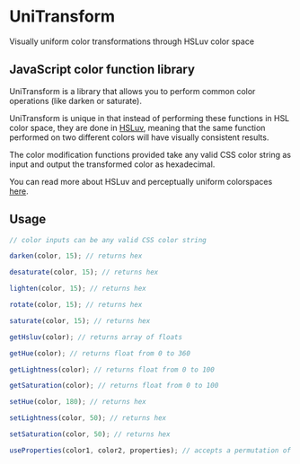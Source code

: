 # UniTransform

Visually uniform color transformations through HSLuv color space

## JavaScript color function library

UniTransform is a library that allows you to perform common color operations (like darken or saturate).

UniTransform is unique in that instead of performing these functions in HSL color space, they are done in [HSLuv](http://www.hsluv.org/), meaning that the same function performed on two different colors will have visually consistent results.

The color modification functions provided take any valid CSS color string as input and output the transformed color as hexadecimal.

You can read more about HSLuv and perceptually uniform colorspaces [here](https://programmingdesignsystems.com/color/perceptually-uniform-color-spaces/).

## Usage

```js
// color inputs can be any valid CSS color string

darken(color, 15); // returns hex

desaturate(color, 15); // returns hex

lighten(color, 15); // returns hex

rotate(color, 15); // returns hex

saturate(color, 15); // returns hex

getHsluv(color); // returns array of floats

getHue(color); // returns float from 0 to 360

getLightness(color); // returns float from 0 to 100

getSaturation(color); // returns float from 0 to 100

setHue(color, 180); // returns hex

setLightness(color, 50); // returns hex

setSaturation(color, 50); // returns hex

useProperties(color1, color2, properties); // accepts a permutation of "hsl" as properties
```
